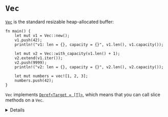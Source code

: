 # `Vec`

[`Vec`][1] is the standard resizable heap-allocated buffer:

```rust,editable
fn main() {
    let mut v1 = Vec::new();
    v1.push(42);
    println!("v1: len = {}, capacity = {}", v1.len(), v1.capacity());

    let mut v2 = Vec::with_capacity(v1.len() + 1);
    v2.extend(v1.iter());
    v2.push(9999);
    println!("v2: len = {}, capacity = {}", v2.len(), v2.capacity());
    
    let mut numbers = vec![1, 2, 3];
    numbers.push(42);
}
```

`Vec` implements [`Deref<Target = [T]>`][2], which means that you can call slice
methods on a `Vec`.

[1]: https://doc.rust-lang.org/std/vec/struct.Vec.html
[2]: https://doc.rust-lang.org/std/vec/struct.Vec.html#deref-methods-[T]

<details>
    
* `Vec` is a type of collection, along with `String` and `HashMap`. The data it contains is stored on the heap. This means the amount of data doesn't need to be  known at compile time. It can grow or shrink at runtime.
* Notice how `Vec<T>` is a generic type too, but you don't have to specify `T` explicitly.
  As always with Rust type inference, the `T` was established during the first `push` call.
* `vec![...]` is a canonical macro to use instead of `Vec::new()` and it supports
  adding initial elements to the vector. 
* To index the vector you use `[` `]`, but they will panic if out of bounds. Alterntively using `get` will return an `Option`. The `pop` function will remove the last element.
* Show iterating over a vector and mutating the value
  `for e in &mut v { *e += 50; }`

</details>
